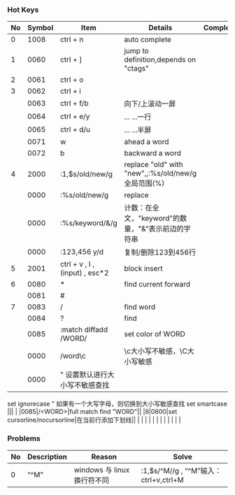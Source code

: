 ### Hot Keys
|No|Symbol|Item|Details|Complement|
|--|--|--|--|--|
|0|1008|ctrl + n|auto complete||
|1|0060|ctrl + ]|jump to definition,depends on "ctags"||
|2|0061|ctrl + o|||
|3|0062|ctrl + i|||
| |0063|ctrl + f/b|向下/上滚动一屏||
| |0064|ctrl + e/y|... ...一行||
| |0065|ctrl + d/u|... ...半屏||
| |0071|w|ahead a word||
| |0072|b|backward a word||
|4|2000|:1,$s/old/new/g | replace "old" with "new",,:%s/old/new/g全局范围(%)||
| |0000|:%s/old/new/g|replace||
| |0000|:%s/keyword/&/g|计数：在全文，"keyword"的数量，"&"表示前边的字符串||
| |0000|:123,456 y/d|复制/删除123到456行||
|5|2001|ctrl + v , I , (input) , esc*2|block insert||
|6|0080|*|find current forward||
| |0081|#|||
|7|0083|/|find word||
| |0084|?|find||
| |0085|:match diffadd /WORD/|set color of WORD| |
| |0000|/word\c|\c大小写不敏感，\C大小写敏感||
| |0000|" 设置默认进行大小写不敏感查找
set ignorecase
" 如果有一个大写字母，则切换到大小写敏感查找
set smartcase |||
| |0085|/\<WORD\>|full match find "WORD"||
|8|0800|set cursorline/nocursorline|在当前行添加下划线||
| | | | | |
| | | | | |


### Problems
|No|Description|Reason|Solve|
|--|--|--|--|
|0|“^M”|windows 与 linux换行符不同| :1,$s/^M//g , “^M”输入：ctrl+v,ctrl+M|
